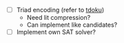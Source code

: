 - [ ] Triad encoding (refer to [tdoku](https://t-dillon.github.io/tdoku/))
  - Need lit compression?
  - Can implement like candidates?
- [ ] Implement own SAT solver?
